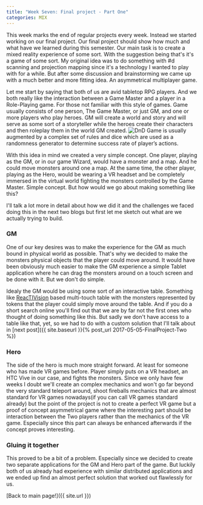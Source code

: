 ```yaml
---
title: "Week Seven: Final project - Part One"
categories: MIX
---
```


This week marks the end of regular projects every week. Instead we started working on our final project.
Our final project should show how much and what have we learned during this semester. Our main task is to create a mixed reality experience of some sort. With the suggestion being that's it's a game of some sort.
My original idea was to do something with #d scanning and projection mapping since it's a technology I wanted to play with for a while. But after some discussion and brainstorming we came up with a much better and more fitting idea. An asymmetrical multiplayer game.

Let me start by saying that both of us are avid tabletop RPG players. And we both really like the interaction between a Game Master and a player in a Role-Playing game.
For those not familiar with this style of games.
Game usually consists of one person, The Game Master, or just GM, and one or more players who play heroes.
GM will create a world and story and will serve as some sort of a storyteller while the heroes create their characters and then roleplay them in the world GM created.
![DnD]({{site.url}}/images/MixWeekSeven/dnd.jpg)
Game is usually augmented by a complex set of rules and dice which are used as a randomness generator to determine success rate of player’s actions.

With this idea in mind we created a very simple concept. One player, playing as the GM, or in our game Wizard, would have a monster and a map. And he could move monsters around one a map. At the same time, the other player, playing as the Hero, would be wearing a VR headset and be completely immersed in the virtual world fighting the monsters controlled by the Game Master.
Simple concept. But how would we go about making something like this?

I'll talk a lot more in detail about how we did it and the challenges we faced doing this in the next two blogs but first let me sketch out what are we actually trying to build.

### GM

One of our key desires was to make the experience for the GM as much bound in physical world as possible. That's why we decided to make the monsters physical objects that the player could move around.
It would have been obviously much easier to make the GM experience a simple Tablet application where he can drag the monsters around on a touch screen and be done with it. But we don't do simple.

Idealy the GM would be using some sort of an interactive table. Something like [ReacTIVision](http://reactivision.sourceforge.net/) based multi-touch table with the monsters represented by tokens that the player could simply move around the table. And if you do a short search online you'll find out that we are by far not the first ones who thought of doing something like this.
But sadly we don't have access to a table like that, yet, so we had to do with a custom solution that I'll talk about in [next post]({{ site.baseurl }}{% post_url 2017-05-05-FinalProject-Two %})

### Hero

The side of the hero is much more straight forward. At least for someone who has made VR games before. Player simply puts on a VR headset, an HTC Vive in our case, and fights the monsters. Since we only have few weeks I doubt we'll create an complex mechanics and won't go far beyond the very standard teleport around, shoot fireballs mechanics that are almost standard for VR games nowadays(if you can call VR games standard already) but the point of the project is not to create a perfect VR game but a proof of concept asymmetrical game where the interesting part should be interaction between the Two players rather than the mechanics of the VR game. Especially since this part can always be enhanced afterwards if the concept proves interesting.

### Gluing it together

This proved to be a bit of a problem. Especially since we decided to create two separate applications for the GM and Hero part of the game. But luckily both of us already had experience with similar distributed applications and we ended up find an almost perfect solution that worked out flawlessly for us.

[Back to main page!]({{ site.url }})

